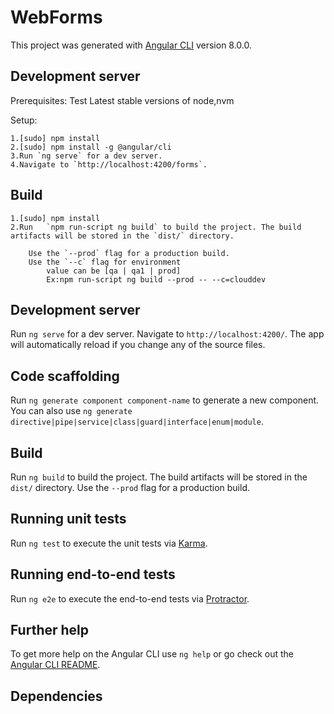# WebForms

This project was generated with [Angular CLI](https://github.com/angular/angular-cli) version 8.0.0.

## Development server
Prerequisites:
    Test
    Latest stable versions of node,nvm

Setup:

    1.[sudo] npm install
    2.[sudo] npm install -g @angular/cli
    3.Run `ng serve` for a dev server. 
    4.Navigate to `http://localhost:4200/forms`. 
    
## Build
    1.[sudo] npm install
    2.Run   `npm run-script ng build` to build the project. The build artifacts will be stored in the `dist/` directory. 

        Use the `--prod` flag for a production build.
        Use the `--c` flag for environment
            value can be [qa | qa1 | prod]
            Ex:npm run-script ng build --prod -- --c=clouddev
            
     
## Development server

Run `ng serve` for a dev server. Navigate to `http://localhost:4200/`. The app will automatically reload if you change any of the source files.

## Code scaffolding

Run `ng generate component component-name` to generate a new component. You can also use `ng generate directive|pipe|service|class|guard|interface|enum|module`.

## Build

Run `ng build` to build the project. The build artifacts will be stored in the `dist/` directory. Use the `--prod` flag for a production build.

## Running unit tests

Run `ng test` to execute the unit tests via [Karma](https://karma-runner.github.io).

## Running end-to-end tests

Run `ng e2e` to execute the end-to-end tests via [Protractor](http://www.protractortest.org/).

## Further help

To get more help on the Angular CLI use `ng help` or go check out the [Angular CLI README](https://github.com/angular/angular-cli/blob/master/README.md).

## Dependencies